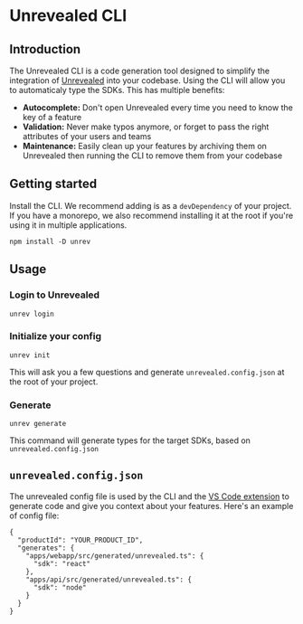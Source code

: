 # Unrevealed CLI

## Introduction

The Unrevealed CLI is a code generation tool designed to simplify the integration of [Unrevealed](https://unrevealed.tech) into your codebase. Using the CLI will allow you to automaticaly type the SDKs. This has multiple benefits:

- **Autocomplete:** Don't open Unrevealed every time you need to know the key of a feature
- **Validation:** Never make typos anymore, or forget to pass the right attributes of your users and teams
- **Maintenance:** Easily clean up your features by archiving them on Unrevealed then running the CLI to remove them from your codebase

## Getting started

Install the CLI. We recommend adding is as a `devDependency` of your project. If you have a monorepo, we also recommend installing it at the root if you're using it in multiple applications.

```
npm install -D unrev
```

## Usage

### Login to Unrevealed

```
unrev login
```

### Initialize your config

```
unrev init
```

This will ask you a few questions and generate `unrevealed.config.json` at the root of your project.

### Generate

```
unrev generate
```

This command will generate types for the target SDKs, based on `unrevealed.config.json`

## `unrevealed.config.json`

The unrevealed config file is used by the CLI and the [VS Code extension](https://marketplace.visualstudio.com/items?itemName=unrevealed.unrevealed-vscode) to generate code and give you context about your features. Here's an example of config file:

```
{
  "productId": "YOUR_PRODUCT_ID",
  "generates": {
    "apps/webapp/src/generated/unrevealed.ts": {
      "sdk": "react"
    },
    "apps/api/src/generated/unrevealed.ts": {
      "sdk": "node"
    }
  }
}
```
